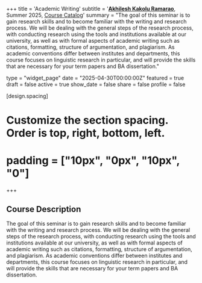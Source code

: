 +++
title = 'Academic Writing'
subtitle = '[**Akhilesh Kakolu Ramarao**](https://slam.phil.hhu.de/authors/akhilesh/), Summer 2025, [Course Catalog](https://lsf.hhu.de/qisserver/servlet/de.his.servlet.RequestDispatcherServlet?state=verpublish&status=init&vmfile=no&moduleCall=webInfo&publishConfFile=webInfo&publishSubDir=veranstaltung&veranstaltung.veranstid=264133)'
summary = "The goal of this seminar is to gain research skills and to become familiar with the writing and research process. We will be dealing with the general steps of the research process, with conducting research using the tools and institutions available at our university, as well as with formal aspects of academic writing such as citations, formatting, structure of argumentation, and plagiarism. As academic conventions differ between institutes and departments, this course focuses on linguistic research in particular, and will provide the skills that are necessary for your term papers and BA dissertation."

type = "widget_page"
date = "2025-04-30T00:00:00Z"
featured = true
draft = false
active = true
show_date = false
share = false
profile = false

[design.spacing]
  # Customize the section spacing. Order is top, right, bottom, left.
  # padding = ["10px", "0px", "10px", "0"]

+++

## Course Description

The goal of this seminar is to gain research skills and to become familiar with the writing and research process. We will be dealing with the general steps of the research process, with conducting research using the tools and institutions available at our university, as well as with formal aspects of academic writing such as citations, formatting, structure of argumentation, and plagiarism. As academic conventions differ between institutes and departments, this course focuses on linguistic research in particular, and will provide the skills that are necessary for your term papers and BA dissertation.